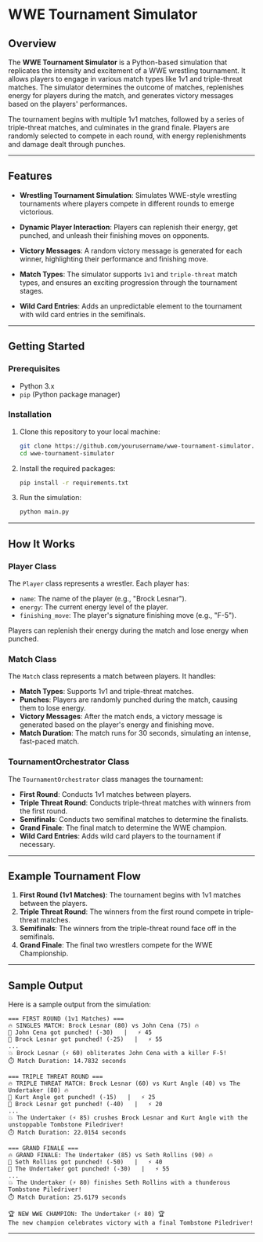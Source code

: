 
# WWE Tournament Simulator

## Overview

The **WWE Tournament Simulator** is a Python-based simulation that replicates the intensity and excitement of a WWE wrestling tournament. It allows players to engage in various match types like 1v1 and triple-threat matches. The simulator determines the outcome of matches, replenishes energy for players during the match, and generates victory messages based on the players' performances.

The tournament begins with multiple 1v1 matches, followed by a series of triple-threat matches, and culminates in the grand finale. Players are randomly selected to compete in each round, with energy replenishments and damage dealt through punches.

---

## Features

- **Wrestling Tournament Simulation**: Simulates WWE-style wrestling tournaments where players compete in different rounds to emerge victorious.
  
- **Dynamic Player Interaction**: Players can replenish their energy, get punched, and unleash their finishing moves on opponents.

- **Victory Messages**: A random victory message is generated for each winner, highlighting their performance and finishing move.

- **Match Types**: The simulator supports `1v1` and `triple-threat` match types, and ensures an exciting progression through the tournament stages.

- **Wild Card Entries**: Adds an unpredictable element to the tournament with wild card entries in the semifinals.

---

## Getting Started

### Prerequisites

- Python 3.x
- `pip` (Python package manager)

### Installation

1. Clone this repository to your local machine:
   ```bash
   git clone https://github.com/yourusername/wwe-tournament-simulator.git
   cd wwe-tournament-simulator
   ```

2. Install the required packages:
   ```bash
   pip install -r requirements.txt
   ```

3. Run the simulation:
   ```bash
   python main.py
   ```

---

## How It Works

### Player Class

The `Player` class represents a wrestler. Each player has:
- `name`: The name of the player (e.g., "Brock Lesnar").
- `energy`: The current energy level of the player.
- `finishing_move`: The player's signature finishing move (e.g., "F-5").

Players can replenish their energy during the match and lose energy when punched.

### Match Class

The `Match` class represents a match between players. It handles:
- **Match Types**: Supports 1v1 and triple-threat matches.
- **Punches**: Players are randomly punched during the match, causing them to lose energy.
- **Victory Messages**: After the match ends, a victory message is generated based on the player's energy and finishing move.
- **Match Duration**: The match runs for 30 seconds, simulating an intense, fast-paced match.

### TournamentOrchestrator Class

The `TournamentOrchestrator` class manages the tournament:
- **First Round**: Conducts 1v1 matches between players.
- **Triple Threat Round**: Conducts triple-threat matches with winners from the first round.
- **Semifinals**: Conducts two semifinal matches to determine the finalists.
- **Grand Finale**: The final match to determine the WWE champion.
- **Wild Card Entries**: Adds wild card players to the tournament if necessary.

---

## Example Tournament Flow

1. **First Round (1v1 Matches)**: The tournament begins with 1v1 matches between the players.
2. **Triple Threat Round**: The winners from the first round compete in triple-threat matches.
3. **Semifinals**: The winners from the triple-threat round face off in the semifinals.
4. **Grand Finale**: The final two wrestlers compete for the WWE Championship.

---

## Sample Output

Here is a sample output from the simulation:

```
=== FIRST ROUND (1v1 Matches) ===
🔥 SINGLES MATCH: Brock Lesnar (80) vs John Cena (75) 🔥
🥊 John Cena got punched! (-30)   |   ⚡ 45
🥊 Brock Lesnar got punched! (-25)   |   ⚡ 55
...
💥 Brock Lesnar (⚡ 60) obliterates John Cena with a killer F-5!
⏱️ Match Duration: 14.7832 seconds

=== TRIPLE THREAT ROUND ===
🔥 TRIPLE THREAT MATCH: Brock Lesnar (60) vs Kurt Angle (40) vs The Undertaker (80) 🔥
🥊 Kurt Angle got punched! (-15)   |   ⚡ 25
🥊 Brock Lesnar got punched! (-40)   |   ⚡ 20
...
💥 The Undertaker (⚡ 85) crushes Brock Lesnar and Kurt Angle with the unstoppable Tombstone Piledriver!
⏱️ Match Duration: 22.0154 seconds

=== GRAND FINALE ===
🔥 GRAND FINALE: The Undertaker (85) vs Seth Rollins (90) 🔥
🥊 Seth Rollins got punched! (-50)   |   ⚡ 40
🥊 The Undertaker got punched! (-30)   |   ⚡ 55
...
💥 The Undertaker (⚡ 80) finishes Seth Rollins with a thunderous Tombstone Piledriver!
⏱️ Match Duration: 25.6179 seconds

🏆 NEW WWE CHAMPION: The Undertaker (⚡ 80) 🏆
The new champion celebrates victory with a final Tombstone Piledriver!
```

---
